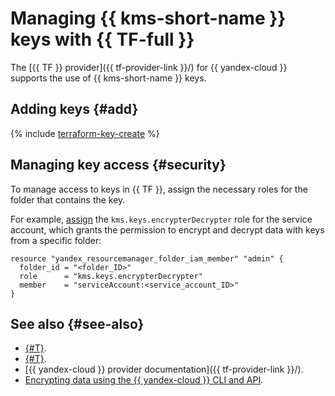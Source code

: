 # Managing {{ kms-short-name }} keys with {{ TF-full }}

The [{{ TF }} provider]({{ tf-provider-link }}/) for {{ yandex-cloud }} supports the use of {{ kms-short-name }} keys.

## Adding keys {#add}

{% include [terraform-key-create](../../_includes/kms/terraform-key-create.md) %}

## Managing key access {#security}

To manage access to keys in {{ TF }}, assign the necessary roles for the folder that contains the key.

For example, [assign](../../iam/operations/sa/assign-role-for-sa.md) the `kms.keys.encrypterDecrypter` role for the service account, which grants the permission to encrypt and decrypt data with keys from a specific folder:

```hcl
resource "yandex_resourcemanager_folder_iam_member" "admin" {
  folder_id = "<folder_ID>"
  role      = "kms.keys.encrypterDecrypter"
  member    = "serviceAccount:<service_account_ID>"
}
```

## See also {#see-also}

* [{#T}](../../tutorials/infrastructure-management/terraform-quickstart.md).
* [{#T}](../security/index.md).
* [{{ yandex-cloud }} provider documentation]({{ tf-provider-link }}/).
* [Encrypting data using the {{ yandex-cloud }} CLI and API](../../kms/operations/key.md).
